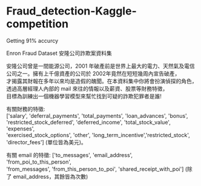 # Fraud_detection-Kaggle-competition
Getting 91% accurcy

Enron Fraud Dataset 安隆公司詐欺案資料集

安隆公司曾是一間能源公司，2001 年破產前是世界上最大的電力、天然氣及電信公司之一。擁有上千億資產的公司於 2002年竟然在短短幾周內宣告破產，  
才揭露其財報在多年以來均是造假的醜聞。在本資料集中你將會扮演偵探的角色，透過高層經理人內部的 mail 來往的情報以及薪資、股票等財務特徵，    
目標為訓練出一個機器學習模型來幫忙找到可疑的詐欺犯罪者是誰!  


有關財務的特徵:   
['salary', 'deferral_payments', 'total_payments', 'loan_advances', 'bonus',  
'restricted_stock_deferred', 'deferred_income', 'total_stock_value', 'expenses',   
'exercised_stock_options', 'other', 'long_term_incentive','restricted_stock', 'director_fees'] (單位皆為美元)。  

有關 email 的特徵: ['to_messages', 'email_address', 'from_poi_to_this_person',  
'from_messages', 'from_this_person_to_poi', 'shared_receipt_with_poi'] (除了 email_address，其餘皆為次數)  

